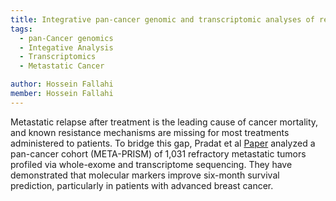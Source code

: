 ```yaml
---
title: Integrative pan-cancer genomic and transcriptomic analyses of refractory metastatic cancer
tags:
  - pan-Cancer genomics
  - Integative Analysis
  - Transcriptomics
  - Metastatic Cancer

author: Hossein Fallahi
member: Hossein Fallahi
---
```

Metastatic relapse after treatment is the leading cause of cancer mortality, and known resistance mechanisms are missing for most treatments administered to patients. 
To bridge this gap, Pradat et al [Paper](https://aacrjournals.org/cancerdiscovery/article/doi/10.1158/2159-8290.CD-22-0966/718563/Integrative-pan-cancer-genomic-and-transcriptomic) analyzed a pan-cancer cohort (META-PRISM) of 1,031 refractory metastatic tumors profiled via whole-exome and transcriptome sequencing.
They have demonstrated that molecular markers improve six-month survival prediction, particularly in patients with advanced breast cancer.
